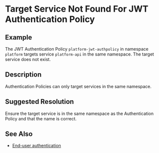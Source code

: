 # Target Service Not Found For JWT Authentication Policy

## Example

The JWT Authentication Policy `platform-jwt-authpolicy` in namespace `platform` targets service `platform-api` in the same
namespace. The target service does not exist.

## Description

Authentication Policies can only target services in the same namespace.

## Suggested Resolution

Ensure the target service is in the same namespace as the Authentication Policy and that the name is correct.

## See Also

- [End-user authentication](https://istio.io/docs/tasks/security/authn-policy/#end-user-authentication)